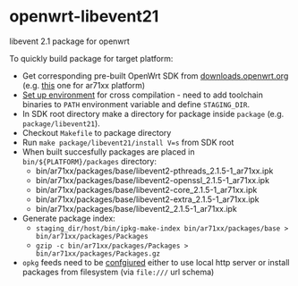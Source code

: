 # openwrt-libevent21
libevent 2.1 package for openwrt

To quickly build package for target platform:
* Get corresponding pre-built OpenWrt SDK from [downloads.openwrt.org](http://downloads.openwrt.org/) (e.g. [this](http://downloads.openwrt.org/barrier_breaker/14.07/ar71xx/generic/OpenWrt-Toolchain-ar71xx-for-mips_34kc-gcc-4.8-linaro_uClibc-0.9.33.2.tar.bz2) one for ar71xx platform)
* [Set up environment](http://wiki.openwrt.org/doc/devel/crosscompile) for cross compilation - need to add toolchain binaries to `PATH` environment variable and define `STAGING_DIR`.
* In SDK root directory make a directory for package inside `package` (e.g. `package/libevent21`).
* Checkout `Makefile` to package directory
* Run `make package/libevent21/install V=s` from SDK root
* When built succesfully packages are placed in `bin/${PLATFORM}/packages` directory:
  - bin/ar71xx/packages/base/libevent2-pthreads_2.1.5-1_ar71xx.ipk
  - bin/ar71xx/packages/base/libevent2-openssl_2.1.5-1_ar71xx.ipk
  - bin/ar71xx/packages/base/libevent2-core_2.1.5-1_ar71xx.ipk
  - bin/ar71xx/packages/base/libevent2-extra_2.1.5-1_ar71xx.ipk
  - bin/ar71xx/packages/base/libevent2_2.1.5-1_ar71xx.ipk
* Generate package index:
  - `staging_dir/host/bin/ipkg-make-index bin/ar71xx/packages/base > bin/ar71xx/packages/Packages`
  - `gzip -c bin/ar71xx/packages/Packages > bin/ar71xx/packages/Packages.gz`
* `opkg` feeds need to be [confgiured](http://wiki.openwrt.org/doc/techref/opkg#configuration) either to use local http server or install packages from filesystem (via `file:///` url schema)

